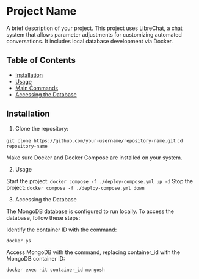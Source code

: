 # Project Name

A brief description of your project. This project uses LibreChat, a chat system that allows parameter adjustments for customizing automated conversations. It includes local database development via Docker.

## Table of Contents

- [Installation](#installation)
- [Usage](#usage)
- [Main Commands](#main-commands)
- [Accessing the Database](#accessing-the-database)

## Installation

1. Clone the repository:

`git clone https://github.com/your-username/repository-name.git`
`cd repository-name`

Make sure Docker and Docker Compose are installed on your system.

2. Usage

Start the project: `docker compose -f ./deploy-compose.yml up -d`
Stop the project: `docker compose -f ./deploy-compose.yml down`

3. Accessing the Database

The MongoDB database is configured to run locally. To access the database, follow these steps:

Identify the container ID with the command:

`docker ps`

Access MongoDB with the command, replacing container_id with the MongoDB container ID:

`docker exec -it container_id mongosh`